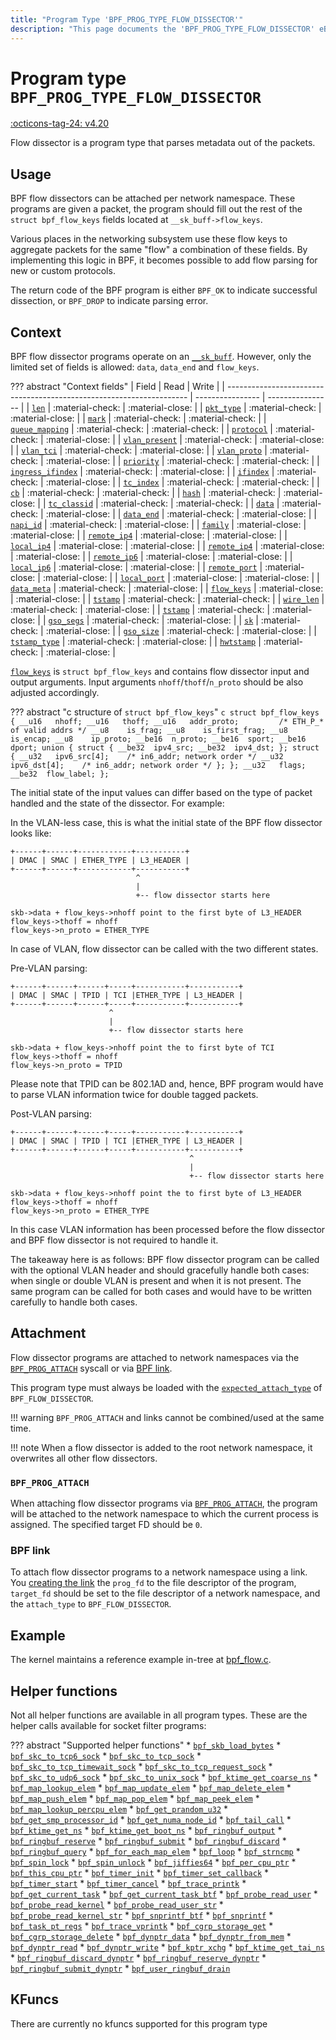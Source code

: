 ```yaml
---
title: "Program Type 'BPF_PROG_TYPE_FLOW_DISSECTOR'"
description: "This page documents the 'BPF_PROG_TYPE_FLOW_DISSECTOR' eBPF program type, including its definition, usage, program types that can use it, and examples."
---
```

# Program type `BPF_PROG_TYPE_FLOW_DISSECTOR`

<!-- [FEATURE_TAG](BPF_PROG_TYPE_FLOW_DISSECTOR) -->
[:octicons-tag-24: v4.20](https://github.com/torvalds/linux/commit/d58e468b1112dcd1d5193c0a89ff9f98b5a3e8b9)
<!-- [/FEATURE_TAG] -->

Flow dissector is a program type that parses metadata out of the packets. 

## Usage

BPF flow dissectors can be attached per network namespace. These programs are given a packet, the program should fill out the rest of the `struct bpf_flow_keys` fields located at `__sk_buff->flow_keys`.

Various places in the networking subsystem use these flow keys to aggregate packets for the same "flow" a combination of these fields. By implementing this logic in BPF, it becomes possible to add flow parsing for new or custom protocols.

The return code of the BPF program is either `BPF_OK` to indicate successful dissection, or `BPF_DROP` to indicate parsing error.

## Context

BPF flow dissector programs operate on an [`__sk_buff`](../program-context/__sk_buff.md). 
However, only the limited set of fields is allowed: `data`, `data_end` and `flow_keys`. 

??? abstract "Context fields"
    | Field                                                                | Read             | Write            |
    | -------------------------------------------------------------------- | ---------------- | ---------------- |
    | [`len`](../program-context/__sk_buff.md#len)                         | :material-check: | :material-close: |
    | [`pkt_type`](../program-context/__sk_buff.md#pkt_type)               | :material-check: | :material-close: |
    | [`mark`](../program-context/__sk_buff.md#mark)                       | :material-check: | :material-check: |
    | [`queue_mapping`](../program-context/__sk_buff.md#queue_mapping)     | :material-check: | :material-check: |
    | [`protocol`](../program-context/__sk_buff.md#protocol)               | :material-check: | :material-close: |
    | [`vlan_present`](../program-context/__sk_buff.md#vlan_present)       | :material-check: | :material-close: |
    | [`vlan_tci`](../program-context/__sk_buff.md#vlan_tci)               | :material-check: | :material-close: |
    | [`vlan_proto`](../program-context/__sk_buff.md#vlan_proto)           | :material-check: | :material-close: |
    | [`priority`](../program-context/__sk_buff.md#priority)               | :material-check: | :material-check: |
    | [`ingress_ifindex`](../program-context/__sk_buff.md#ingress_ifindex) | :material-check: | :material-close: |
    | [`ifindex`](../program-context/__sk_buff.md#ifindex)                 | :material-check: | :material-close: |
    | [`tc_index`](../program-context/__sk_buff.md#tc_index)               | :material-check: | :material-check: |
    | [`cb`](../program-context/__sk_buff.md#cb)                           | :material-check: | :material-check: |
    | [`hash`](../program-context/__sk_buff.md#hash)                       | :material-check: | :material-close: |
    | [`tc_classid`](../program-context/__sk_buff.md#tc_classid)           | :material-check: | :material-check: |
    | [`data`](../program-context/__sk_buff.md#data)                       | :material-check: | :material-close: |
    | [`data_end`](../program-context/__sk_buff.md#data_end)               | :material-check: | :material-close: |
    | [`napi_id`](../program-context/__sk_buff.md#napi_id)                 | :material-check: | :material-close: |
    | [`family`](../program-context/__sk_buff.md#family)                   | :material-close: | :material-close: |
    | [`remote_ip4`](../program-context/__sk_buff.md#remote_ip4)           | :material-close: | :material-close: |
    | [`local_ip4`](../program-context/__sk_buff.md#local_ip4)             | :material-close: | :material-close: |
    | [`remote_ip4`](../program-context/__sk_buff.md#remote_ip4)           | :material-close: | :material-close: |
    | [`remote_ip6`](../program-context/__sk_buff.md#remote_ip6)           | :material-close: | :material-close: |
    | [`local_ip6`](../program-context/__sk_buff.md#local_ip6)             | :material-close: | :material-close: |
    | [`remote_port`](../program-context/__sk_buff.md#remote_port)         | :material-close: | :material-close: |
    | [`local_port`](../program-context/__sk_buff.md#local_port)           | :material-close: | :material-close: |
    | [`data_meta`](../program-context/__sk_buff.md#data_meta)             | :material-check: | :material-close: |
    | [`flow_keys`](../program-context/__sk_buff.md#flow_keys)             | :material-close: | :material-close: |
    | [`tstamp`](../program-context/__sk_buff.md#tstamp)                   | :material-check: | :material-check: |
    | [`wire_len`](../program-context/__sk_buff.md#wire_len)               | :material-check: | :material-close: |
    | [`tstamp`](../program-context/__sk_buff.md#tstamp)                   | :material-check: | :material-close: |
    | [`gso_segs`](../program-context/__sk_buff.md#gso_segs)               | :material-check: | :material-close: |
    | [`sk`](../program-context/__sk_buff.md#sk)                           | :material-check: | :material-close: |
    | [`gso_size`](../program-context/__sk_buff.md#gso_size)               | :material-check: | :material-close: |
    | [`tstamp_type`](../program-context/__sk_buff.md#tstamp_type)         | :material-check: | :material-close: |
    | [`hwtstamp`](../program-context/__sk_buff.md#hwtstamp)               | :material-check: | :material-close: |

[`flow_keys`](../program-context/__sk_buff.md#flow_keys) is `struct bpf_flow_keys` and contains flow dissector input and output arguments. Input arguments `nhoff`/`thoff`/`n_proto` should be also adjusted accordingly.

??? abstract "c structure of `struct bpf_flow_keys`"
    ```c
    struct bpf_flow_keys {
        __u16	nhoff;
        __u16	thoff;
        __u16	addr_proto;			/* ETH_P_* of valid addrs */
        __u8	is_frag;
        __u8	is_first_frag;
        __u8	is_encap;
        __u8	ip_proto;
        __be16	n_proto;
        __be16	sport;
        __be16	dport;
        union {
            struct {
                __be32	ipv4_src;
                __be32	ipv4_dst;
            };
            struct {
                __u32	ipv6_src[4];	/* in6_addr; network order */
                __u32	ipv6_dst[4];	/* in6_addr; network order */
            };
        };
        __u32	flags;
        __be32	flow_label;
    };
    ```

The initial state of the input values can differ based on the type of packet handled and the state of the dissector. For example:

In the VLAN-less case, this is what the initial state of the BPF flow dissector looks like:
```
+------+------+------------+-----------+
| DMAC | SMAC | ETHER_TYPE | L3_HEADER |
+------+------+------------+-----------+
                            ^
                            |
                            +-- flow dissector starts here
```
```
skb->data + flow_keys->nhoff point to the first byte of L3_HEADER
flow_keys->thoff = nhoff
flow_keys->n_proto = ETHER_TYPE
```

In case of VLAN, flow dissector can be called with the two different states.

Pre-VLAN parsing:

```
+------+------+------+-----+-----------+-----------+
| DMAC | SMAC | TPID | TCI |ETHER_TYPE | L3_HEADER |
+------+------+------+-----+-----------+-----------+
                      ^
                      |
                      +-- flow dissector starts here
```
```
skb->data + flow_keys->nhoff point the to first byte of TCI
flow_keys->thoff = nhoff
flow_keys->n_proto = TPID
```

Please note that <nospell>TPID</nospell> can be 802.1AD and, hence, BPF program would have to parse VLAN information twice for double tagged packets.

Post-VLAN parsing:

```
+------+------+------+-----+-----------+-----------+
| DMAC | SMAC | TPID | TCI |ETHER_TYPE | L3_HEADER |
+------+------+------+-----+-----------+-----------+
                                        ^
                                        |
                                        +-- flow dissector starts here
```

```
skb->data + flow_keys->nhoff point the to first byte of L3_HEADER
flow_keys->thoff = nhoff
flow_keys->n_proto = ETHER_TYPE
```

In this case VLAN information has been processed before the flow dissector and BPF flow dissector is not required to handle it.

The takeaway here is as follows: BPF flow dissector program can be called with the optional VLAN header and should gracefully handle both cases: when single or double VLAN is present and when it is not present. The same program can be called for both cases and would have to be written carefully to handle both cases.

## Attachment

Flow dissector programs are attached to network namespaces via the [`BPF_PROG_ATTACH`](../syscall/BPF_PROG_ATTACH.md) syscall or via [BPF link](../syscall/BPF_LINK_CREATE.md). 

This program type must always be loaded with the [`expected_attach_type`](../syscall/BPF_PROG_LOAD.md#expected_attach_type) of `BPF_FLOW_DISSECTOR`.

!!! warning
    `BPF_PROG_ATTACH` and links cannot be combined/used at the same time.

!!! note
    When a flow dissector is added to the root network namespace, it overwrites all other flow dissectors.

### `BPF_PROG_ATTACH` 

When attaching flow dissector programs via [`BPF_PROG_ATTACH`](../syscall/BPF_PROG_ATTACH.md), the program will be attached to the network namespace to which the current process is assigned. The specified target FD should be `0`.

### BPF link

To attach flow dissector programs to a network namespace using a link. You [creating the link](../syscall/BPF_LINK_CREATE.md) the `prog_fd` to the file descriptor of the program, `target_fd` should be set to the file descriptor of a network namespace, and the `attach_type` to `BPF_FLOW_DISSECTOR`.

## Example

The kernel maintains a reference example in-tree at [bpf_flow.c](https://elixir.bootlin.com/linux/v6.3/source/tools/testing/selftests/bpf/progs/bpf_flow.c).


## Helper functions

Not all helper functions are available in all program types. These are the helper calls available for socket filter programs:

<!-- DO NOT EDIT MANUALLY -->
<!-- [PROG_HELPER_FUNC_REF] -->
??? abstract "Supported helper functions"
    * [`bpf_skb_load_bytes`](../helper-function/bpf_skb_load_bytes.md)
    * [`bpf_skc_to_tcp6_sock`](../helper-function/bpf_skc_to_tcp6_sock.md)
    * [`bpf_skc_to_tcp_sock`](../helper-function/bpf_skc_to_tcp_sock.md)
    * [`bpf_skc_to_tcp_timewait_sock`](../helper-function/bpf_skc_to_tcp_timewait_sock.md)
    * [`bpf_skc_to_tcp_request_sock`](../helper-function/bpf_skc_to_tcp_request_sock.md)
    * [`bpf_skc_to_udp6_sock`](../helper-function/bpf_skc_to_udp6_sock.md)
    * [`bpf_skc_to_unix_sock`](../helper-function/bpf_skc_to_unix_sock.md)
    * [`bpf_ktime_get_coarse_ns`](../helper-function/bpf_ktime_get_coarse_ns.md)
    * [`bpf_map_lookup_elem`](../helper-function/bpf_map_lookup_elem.md)
    * [`bpf_map_update_elem`](../helper-function/bpf_map_update_elem.md)
    * [`bpf_map_delete_elem`](../helper-function/bpf_map_delete_elem.md)
    * [`bpf_map_push_elem`](../helper-function/bpf_map_push_elem.md)
    * [`bpf_map_pop_elem`](../helper-function/bpf_map_pop_elem.md)
    * [`bpf_map_peek_elem`](../helper-function/bpf_map_peek_elem.md)
    * [`bpf_map_lookup_percpu_elem`](../helper-function/bpf_map_lookup_percpu_elem.md)
    * [`bpf_get_prandom_u32`](../helper-function/bpf_get_prandom_u32.md)
    * [`bpf_get_smp_processor_id`](../helper-function/bpf_get_smp_processor_id.md)
    * [`bpf_get_numa_node_id`](../helper-function/bpf_get_numa_node_id.md)
    * [`bpf_tail_call`](../helper-function/bpf_tail_call.md)
    * [`bpf_ktime_get_ns`](../helper-function/bpf_ktime_get_ns.md)
    * [`bpf_ktime_get_boot_ns`](../helper-function/bpf_ktime_get_boot_ns.md)
    * [`bpf_ringbuf_output`](../helper-function/bpf_ringbuf_output.md)
    * [`bpf_ringbuf_reserve`](../helper-function/bpf_ringbuf_reserve.md)
    * [`bpf_ringbuf_submit`](../helper-function/bpf_ringbuf_submit.md)
    * [`bpf_ringbuf_discard`](../helper-function/bpf_ringbuf_discard.md)
    * [`bpf_ringbuf_query`](../helper-function/bpf_ringbuf_query.md)
    * [`bpf_for_each_map_elem`](../helper-function/bpf_for_each_map_elem.md)
    * [`bpf_loop`](../helper-function/bpf_loop.md)
    * [`bpf_strncmp`](../helper-function/bpf_strncmp.md)
    * [`bpf_spin_lock`](../helper-function/bpf_spin_lock.md)
    * [`bpf_spin_unlock`](../helper-function/bpf_spin_unlock.md)
    * [`bpf_jiffies64`](../helper-function/bpf_jiffies64.md)
    * [`bpf_per_cpu_ptr`](../helper-function/bpf_per_cpu_ptr.md)
    * [`bpf_this_cpu_ptr`](../helper-function/bpf_this_cpu_ptr.md)
    * [`bpf_timer_init`](../helper-function/bpf_timer_init.md)
    * [`bpf_timer_set_callback`](../helper-function/bpf_timer_set_callback.md)
    * [`bpf_timer_start`](../helper-function/bpf_timer_start.md)
    * [`bpf_timer_cancel`](../helper-function/bpf_timer_cancel.md)
    * [`bpf_trace_printk`](../helper-function/bpf_trace_printk.md)
    * [`bpf_get_current_task`](../helper-function/bpf_get_current_task.md)
    * [`bpf_get_current_task_btf`](../helper-function/bpf_get_current_task_btf.md)
    * [`bpf_probe_read_user`](../helper-function/bpf_probe_read_user.md)
    * [`bpf_probe_read_kernel`](../helper-function/bpf_probe_read_kernel.md)
    * [`bpf_probe_read_user_str`](../helper-function/bpf_probe_read_user_str.md)
    * [`bpf_probe_read_kernel_str`](../helper-function/bpf_probe_read_kernel_str.md)
    * [`bpf_snprintf_btf`](../helper-function/bpf_snprintf_btf.md)
    * [`bpf_snprintf`](../helper-function/bpf_snprintf.md)
    * [`bpf_task_pt_regs`](../helper-function/bpf_task_pt_regs.md)
    * [`bpf_trace_vprintk`](../helper-function/bpf_trace_vprintk.md)
    * [`bpf_cgrp_storage_get`](../helper-function/bpf_cgrp_storage_get.md)
    * [`bpf_cgrp_storage_delete`](../helper-function/bpf_cgrp_storage_delete.md)
    * [`bpf_dynptr_data`](../helper-function/bpf_dynptr_data.md)
    * [`bpf_dynptr_from_mem`](../helper-function/bpf_dynptr_from_mem.md)
    * [`bpf_dynptr_read`](../helper-function/bpf_dynptr_read.md)
    * [`bpf_dynptr_write`](../helper-function/bpf_dynptr_write.md)
    * [`bpf_kptr_xchg`](../helper-function/bpf_kptr_xchg.md)
    * [`bpf_ktime_get_tai_ns`](../helper-function/bpf_ktime_get_tai_ns.md)
    * [`bpf_ringbuf_discard_dynptr`](../helper-function/bpf_ringbuf_discard_dynptr.md)
    * [`bpf_ringbuf_reserve_dynptr`](../helper-function/bpf_ringbuf_reserve_dynptr.md)
    * [`bpf_ringbuf_submit_dynptr`](../helper-function/bpf_ringbuf_submit_dynptr.md)
    * [`bpf_user_ringbuf_drain`](../helper-function/bpf_user_ringbuf_drain.md)
<!-- [/PROG_HELPER_FUNC_REF] -->

## KFuncs

<!-- [PROG_KFUNC_REF] -->
There are currently no kfuncs supported for this program type
<!-- [/PROG_KFUNC_REF] -->
